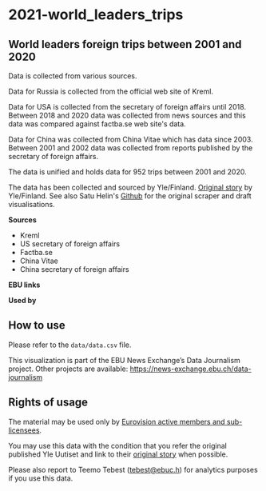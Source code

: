 # 2021-world_leaders_trips

## World leaders foreign trips between 2001 and 2020 

Data is collected from various sources.

Data for Russia is collected from the official web site of Kreml.

Data for USA is collected from the secretary of foreign affairs until 2018. Between 2018 and 2020 data was collected from news sources and this data was compared against factba.se web site's data.

Data for China was collected from China Vitae which has data since 2003. Between 2001 and 2002 data was collected from reports published by the secretary of foreign affairs. 

The data is unified and holds data for 952 trips between 2001 and 2020.

The data has been collected and sourced by Yle/Finland. [Original story](https://yle.fi/uutiset/3-11662994) by Yle/Finland. See also Satu Helin's [Github](https://github.com/Satuhelin/Thesis) for the original scraper and draft visualisations.

**Sources**
* Kreml
* US secretary of foreign affairs
* Factba.se
* China Vitae
* China secretary of foreign affairs

**EBU links**

**Used by**

## How to use

Please refer to the `data/data.csv` file.

This visualization is part of the EBU News Exchange’s Data Journalism project. Other projects are available: https://news-exchange.ebu.ch/data-journalism

## Rights of usage

The material may be used only by [Eurovision active members and sub-licensees](https://www.ebu.ch/eurovision-news/members-and-sublicensees).

You may use this data with the condition that you refer the original published Yle Uutiset and link to their [original story](https://yle.fi/uutiset/3-11662994) when possible.

Please also report to Teemo Tebest (tebest@ebuc.h) for analytics purposes if you use this data.
